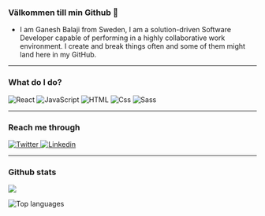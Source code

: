 ### Välkommen till min Github 👋

<!--
**Ganesh-Balaji-Radhakrishnan/Ganesh-Balaji-Radhakrishnan** is a ✨ _special_ ✨ repository because its `README.md` (this file) appears on your GitHub profile.
https://dev.to/alekswritescode/easiest-way-to-set-up-your-github-profile-page-3gn8
Here are some ideas to get you started:

- 🔭 I’m currently working on ...
- 🌱 I’m currently learning ...
- 👯 I’m looking to collaborate on ...
- 🤔 I’m looking for help with ...
- 💬 Ask me about ...
- 📫 How to reach me: ...
- 😄 Pronouns: ...
- ⚡ Fun fact: ...
-->
- I am Ganesh Balaji from Sweden, I am a solution-driven Software Developer capable of performing in a highly collaborative work environment. I create and break things often and some of them might land here in my GitHub.

---

### What do I do?
<p>
<img alt="React" src="https://img.shields.io/badge/React-61DAFB?logo=react&logoColor=white&style=for-the-badge" />
<img alt="JavaScript" src="https://img.shields.io/badge/JavaScript-F7DF1E?logo=javascript&logoColor=white&style=for-the-badge" />
<img alt="HTML" src="https://img.shields.io/badge/HTML-E34F26?logo=html5&logoColor=white&style=for-the-badge" />
<img alt="Css" src="https://img.shields.io/badge/CSS-1572B6?logo=css3&logoColor=white&style=for-the-badge" />
<img alt="Sass" src="https://img.shields.io/badge/Sass-CC6699?logo=sass&logoColor=white&style=for-the-badge" />
</p>

---
### Reach me through

<p>
<a href="https://twitter.com/thedevgb">
  <img
    alt="Twitter"
    src="https://img.shields.io/badge/Twitter-1DA1F2?logo=twitter&logoColor=white&style=for-the-badge"
  />
</a>
  
 <a href="https://www.linkedin.com/in/ganesh-balaji-radhakrishnan-92530a99/">
  <img
    alt="Linkedin"
    src="https://img.shields.io/badge/linkedin-0077B5?logo=linkedin&logoColor=white&style=for-the-badge"
  />
</a>

</p>

---
### Github stats

<!--<img 
  src="https://github-readme-stats.vercel.app/api/top-langs/?username=Ganesh-Balaji-Radhakrishnan"
/> -->
<img  src="https://github-readme-stats.vercel.app/api?username=Ganesh-Balaji-Radhakrishnan&count_private=true&hide=stars,prs,issues,contribs&theme=dark&title_color=7DDBFC&show_icons=true"/>

![Top languages](https://github-readme-stats.vercel.app/api/top-langs/?username=Ganesh-Balaji-Radhakrishnan&theme=dark&title_color=7DDBFC&show_icons=true)
